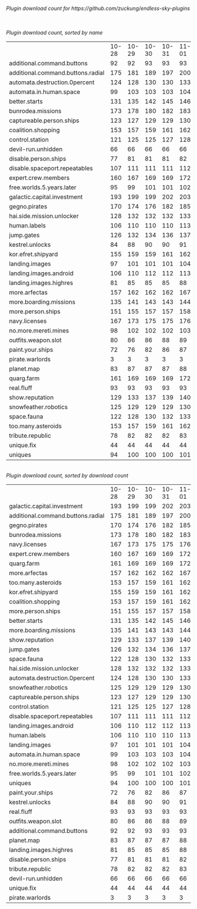 <h6>Plugin download count for https://github.com/zuckung/endless-sky-plugins<br>
<br>
<h6>Plugin download count, sorted by name<br>
<table>
	<tr>
		<td></td>
		<td>10-28</td>
		<td>10-29</td>
		<td>10-30</td>
		<td>10-31</td>
		<td>11-01</td>
		<td>11-02</td>
		<td>11-03</td>
		<td>today +</td>
	</tr>
	<tr>
		<td>additional.command.buttons</td>
		<td>92</td>
		<td>92</td>
		<td>93</td>
		<td>93</td>
		<td>93</td>
		<td>93</td>
		<td>93</td>
		<td></td>
	</tr>
	<tr>
		<td>additional.command.buttons.radial</td>
		<td>175</td>
		<td>181</td>
		<td>189</td>
		<td>197</td>
		<td>200</td>
		<td>204</td>
		<td>204</td>
		<td></td>
	</tr>
	<tr>
		<td>automata.destruction.0percent</td>
		<td>124</td>
		<td>128</td>
		<td>130</td>
		<td>130</td>
		<td>133</td>
		<td>137</td>
		<td>137</td>
		<td></td>
	</tr>
	<tr>
		<td>automata.in.human.space</td>
		<td>99</td>
		<td>103</td>
		<td>103</td>
		<td>103</td>
		<td>104</td>
		<td>108</td>
		<td>108</td>
		<td></td>
	</tr>
	<tr>
		<td>better.starts</td>
		<td>131</td>
		<td>135</td>
		<td>142</td>
		<td>145</td>
		<td>146</td>
		<td>150</td>
		<td>150</td>
		<td></td>
	</tr>
	<tr>
		<td>bunrodea.missions</td>
		<td>173</td>
		<td>178</td>
		<td>180</td>
		<td>182</td>
		<td>183</td>
		<td>187</td>
		<td>187</td>
		<td></td>
	</tr>
	<tr>
		<td>captureable.person.ships</td>
		<td>123</td>
		<td>127</td>
		<td>129</td>
		<td>129</td>
		<td>130</td>
		<td>134</td>
		<td>134</td>
		<td></td>
	</tr>
	<tr>
		<td>coalition.shopping</td>
		<td>153</td>
		<td>157</td>
		<td>159</td>
		<td>161</td>
		<td>162</td>
		<td>166</td>
		<td>166</td>
		<td></td>
	</tr>
	<tr>
		<td>control.station</td>
		<td>121</td>
		<td>125</td>
		<td>125</td>
		<td>127</td>
		<td>128</td>
		<td>132</td>
		<td>132</td>
		<td></td>
	</tr>
	<tr>
		<td>devil-run.unhidden</td>
		<td>66</td>
		<td>66</td>
		<td>66</td>
		<td>66</td>
		<td>66</td>
		<td>66</td>
		<td>66</td>
		<td></td>
	</tr>
	<tr>
		<td>disable.person.ships</td>
		<td>77</td>
		<td>81</td>
		<td>81</td>
		<td>81</td>
		<td>82</td>
		<td>88</td>
		<td>88</td>
		<td></td>
	</tr>
	<tr>
		<td>disable.spaceport.repeatables</td>
		<td>107</td>
		<td>111</td>
		<td>111</td>
		<td>111</td>
		<td>112</td>
		<td>118</td>
		<td>118</td>
		<td></td>
	</tr>
	<tr>
		<td>expert.crew.members</td>
		<td>160</td>
		<td>167</td>
		<td>169</td>
		<td>169</td>
		<td>172</td>
		<td>176</td>
		<td>178</td>
		<td>+ 2</td>
	</tr>
	<tr>
		<td>free.worlds.5.years.later</td>
		<td>95</td>
		<td>99</td>
		<td>101</td>
		<td>101</td>
		<td>102</td>
		<td>106</td>
		<td>106</td>
		<td></td>
	</tr>
	<tr>
		<td>galactic.capital.investment</td>
		<td>193</td>
		<td>199</td>
		<td>199</td>
		<td>202</td>
		<td>203</td>
		<td>207</td>
		<td>207</td>
		<td></td>
	</tr>
	<tr>
		<td>gegno.pirates</td>
		<td>170</td>
		<td>174</td>
		<td>176</td>
		<td>182</td>
		<td>185</td>
		<td>189</td>
		<td>189</td>
		<td></td>
	</tr>
	<tr>
		<td>hai.side.mission.unlocker</td>
		<td>128</td>
		<td>132</td>
		<td>132</td>
		<td>132</td>
		<td>133</td>
		<td>137</td>
		<td>137</td>
		<td></td>
	</tr>
	<tr>
		<td>human.labels</td>
		<td>106</td>
		<td>110</td>
		<td>110</td>
		<td>110</td>
		<td>113</td>
		<td>117</td>
		<td>117</td>
		<td></td>
	</tr>
	<tr>
		<td>jump.gates</td>
		<td>126</td>
		<td>132</td>
		<td>134</td>
		<td>136</td>
		<td>137</td>
		<td>141</td>
		<td>141</td>
		<td></td>
	</tr>
	<tr>
		<td>kestrel.unlocks</td>
		<td>84</td>
		<td>88</td>
		<td>90</td>
		<td>90</td>
		<td>91</td>
		<td>95</td>
		<td>95</td>
		<td></td>
	</tr>
	<tr>
		<td>kor.efret.shipyard</td>
		<td>155</td>
		<td>159</td>
		<td>159</td>
		<td>161</td>
		<td>162</td>
		<td>166</td>
		<td>166</td>
		<td></td>
	</tr>
	<tr>
		<td>landing.images</td>
		<td>97</td>
		<td>101</td>
		<td>101</td>
		<td>101</td>
		<td>104</td>
		<td>108</td>
		<td>108</td>
		<td></td>
	</tr>
	<tr>
		<td>landing.images.android</td>
		<td>106</td>
		<td>110</td>
		<td>112</td>
		<td>112</td>
		<td>113</td>
		<td>117</td>
		<td>117</td>
		<td></td>
	</tr>
	<tr>
		<td>landing.images.highres</td>
		<td>81</td>
		<td>85</td>
		<td>85</td>
		<td>85</td>
		<td>88</td>
		<td>92</td>
		<td>92</td>
		<td></td>
	</tr>
	<tr>
		<td>more.arfectas</td>
		<td>157</td>
		<td>162</td>
		<td>162</td>
		<td>162</td>
		<td>167</td>
		<td>171</td>
		<td>171</td>
		<td></td>
	</tr>
	<tr>
		<td>more.boarding.missions</td>
		<td>135</td>
		<td>141</td>
		<td>143</td>
		<td>143</td>
		<td>144</td>
		<td>148</td>
		<td>148</td>
		<td></td>
	</tr>
	<tr>
		<td>more.person.ships</td>
		<td>151</td>
		<td>155</td>
		<td>157</td>
		<td>157</td>
		<td>158</td>
		<td>162</td>
		<td>162</td>
		<td></td>
	</tr>
	<tr>
		<td>navy.licenses</td>
		<td>167</td>
		<td>173</td>
		<td>175</td>
		<td>175</td>
		<td>176</td>
		<td>180</td>
		<td>180</td>
		<td></td>
	</tr>
	<tr>
		<td>no.more.mereti.mines</td>
		<td>98</td>
		<td>102</td>
		<td>102</td>
		<td>102</td>
		<td>103</td>
		<td>107</td>
		<td>107</td>
		<td></td>
	</tr>
	<tr>
		<td>outfits.weapon.slot</td>
		<td>80</td>
		<td>86</td>
		<td>86</td>
		<td>88</td>
		<td>89</td>
		<td>93</td>
		<td>93</td>
		<td></td>
	</tr>
	<tr>
		<td>paint.your.ships</td>
		<td>72</td>
		<td>76</td>
		<td>82</td>
		<td>86</td>
		<td>87</td>
		<td>95</td>
		<td>95</td>
		<td></td>
	</tr>
	<tr>
		<td>pirate.warlords</td>
		<td>3</td>
		<td>3</td>
		<td>3</td>
		<td>3</td>
		<td>3</td>
		<td>3</td>
		<td>3</td>
		<td></td>
	</tr>
	<tr>
		<td>planet.map</td>
		<td>83</td>
		<td>87</td>
		<td>87</td>
		<td>87</td>
		<td>88</td>
		<td>92</td>
		<td>92</td>
		<td></td>
	</tr>
	<tr>
		<td>quarg.farm</td>
		<td>161</td>
		<td>169</td>
		<td>169</td>
		<td>169</td>
		<td>172</td>
		<td>176</td>
		<td>176</td>
		<td></td>
	</tr>
	<tr>
		<td>real.fluff</td>
		<td>93</td>
		<td>93</td>
		<td>93</td>
		<td>93</td>
		<td>93</td>
		<td>93</td>
		<td>93</td>
		<td></td>
	</tr>
	<tr>
		<td>show.reputation</td>
		<td>129</td>
		<td>133</td>
		<td>137</td>
		<td>139</td>
		<td>140</td>
		<td>144</td>
		<td>144</td>
		<td></td>
	</tr>
	<tr>
		<td>snowfeather.robotics</td>
		<td>125</td>
		<td>129</td>
		<td>129</td>
		<td>129</td>
		<td>130</td>
		<td>134</td>
		<td>134</td>
		<td></td>
	</tr>
	<tr>
		<td>space.fauna</td>
		<td>122</td>
		<td>128</td>
		<td>130</td>
		<td>132</td>
		<td>133</td>
		<td>137</td>
		<td>137</td>
		<td></td>
	</tr>
	<tr>
		<td>too.many.asteroids</td>
		<td>153</td>
		<td>157</td>
		<td>159</td>
		<td>161</td>
		<td>162</td>
		<td>166</td>
		<td>166</td>
		<td></td>
	</tr>
	<tr>
		<td>tribute.republic</td>
		<td>78</td>
		<td>82</td>
		<td>82</td>
		<td>82</td>
		<td>83</td>
		<td>87</td>
		<td>87</td>
		<td></td>
	</tr>
	<tr>
		<td>unique.fix</td>
		<td>44</td>
		<td>44</td>
		<td>44</td>
		<td>44</td>
		<td>44</td>
		<td>44</td>
		<td>44</td>
		<td></td>
	</tr>
	<tr>
		<td>uniques</td>
		<td>94</td>
		<td>100</td>
		<td>100</td>
		<td>100</td>
		<td>101</td>
		<td>105</td>
		<td>105</td>
		<td></td>
	</tr>
</table>
</h6>
<h6>Plugin download count, sorted by download count<br>
<table>
	<tr>
		<td></td>
		<td>10-28</td>
		<td>10-29</td>
		<td>10-30</td>
		<td>10-31</td>
		<td>11-01</td>
		<td>11-02</td>
		<td>11-03</td>
		<td>today +</td>
	</tr>
	<tr>
		<td>galactic.capital.investment</td>
		<td>193</td>
		<td>199</td>
		<td>199</td>
		<td>202</td>
		<td>203</td>
		<td>207</td>
		<td>207</td>
		<td></td>
	</tr>
	<tr>
		<td>additional.command.buttons.radial</td>
		<td>175</td>
		<td>181</td>
		<td>189</td>
		<td>197</td>
		<td>200</td>
		<td>204</td>
		<td>204</td>
		<td></td>
	</tr>
	<tr>
		<td>gegno.pirates</td>
		<td>170</td>
		<td>174</td>
		<td>176</td>
		<td>182</td>
		<td>185</td>
		<td>189</td>
		<td>189</td>
		<td></td>
	</tr>
	<tr>
		<td>bunrodea.missions</td>
		<td>173</td>
		<td>178</td>
		<td>180</td>
		<td>182</td>
		<td>183</td>
		<td>187</td>
		<td>187</td>
		<td></td>
	</tr>
	<tr>
		<td>navy.licenses</td>
		<td>167</td>
		<td>173</td>
		<td>175</td>
		<td>175</td>
		<td>176</td>
		<td>180</td>
		<td>180</td>
		<td></td>
	</tr>
	<tr>
		<td>expert.crew.members</td>
		<td>160</td>
		<td>167</td>
		<td>169</td>
		<td>169</td>
		<td>172</td>
		<td>176</td>
		<td>178</td>
		<td>+ 2</td>
	</tr>
	<tr>
		<td>quarg.farm</td>
		<td>161</td>
		<td>169</td>
		<td>169</td>
		<td>169</td>
		<td>172</td>
		<td>176</td>
		<td>176</td>
		<td></td>
	</tr>
	<tr>
		<td>more.arfectas</td>
		<td>157</td>
		<td>162</td>
		<td>162</td>
		<td>162</td>
		<td>167</td>
		<td>171</td>
		<td>171</td>
		<td></td>
	</tr>
	<tr>
		<td>too.many.asteroids</td>
		<td>153</td>
		<td>157</td>
		<td>159</td>
		<td>161</td>
		<td>162</td>
		<td>166</td>
		<td>166</td>
		<td></td>
	</tr>
	<tr>
		<td>kor.efret.shipyard</td>
		<td>155</td>
		<td>159</td>
		<td>159</td>
		<td>161</td>
		<td>162</td>
		<td>166</td>
		<td>166</td>
		<td></td>
	</tr>
	<tr>
		<td>coalition.shopping</td>
		<td>153</td>
		<td>157</td>
		<td>159</td>
		<td>161</td>
		<td>162</td>
		<td>166</td>
		<td>166</td>
		<td></td>
	</tr>
	<tr>
		<td>more.person.ships</td>
		<td>151</td>
		<td>155</td>
		<td>157</td>
		<td>157</td>
		<td>158</td>
		<td>162</td>
		<td>162</td>
		<td></td>
	</tr>
	<tr>
		<td>better.starts</td>
		<td>131</td>
		<td>135</td>
		<td>142</td>
		<td>145</td>
		<td>146</td>
		<td>150</td>
		<td>150</td>
		<td></td>
	</tr>
	<tr>
		<td>more.boarding.missions</td>
		<td>135</td>
		<td>141</td>
		<td>143</td>
		<td>143</td>
		<td>144</td>
		<td>148</td>
		<td>148</td>
		<td></td>
	</tr>
	<tr>
		<td>show.reputation</td>
		<td>129</td>
		<td>133</td>
		<td>137</td>
		<td>139</td>
		<td>140</td>
		<td>144</td>
		<td>144</td>
		<td></td>
	</tr>
	<tr>
		<td>jump.gates</td>
		<td>126</td>
		<td>132</td>
		<td>134</td>
		<td>136</td>
		<td>137</td>
		<td>141</td>
		<td>141</td>
		<td></td>
	</tr>
	<tr>
		<td>space.fauna</td>
		<td>122</td>
		<td>128</td>
		<td>130</td>
		<td>132</td>
		<td>133</td>
		<td>137</td>
		<td>137</td>
		<td></td>
	</tr>
	<tr>
		<td>hai.side.mission.unlocker</td>
		<td>128</td>
		<td>132</td>
		<td>132</td>
		<td>132</td>
		<td>133</td>
		<td>137</td>
		<td>137</td>
		<td></td>
	</tr>
	<tr>
		<td>automata.destruction.0percent</td>
		<td>124</td>
		<td>128</td>
		<td>130</td>
		<td>130</td>
		<td>133</td>
		<td>137</td>
		<td>137</td>
		<td></td>
	</tr>
	<tr>
		<td>snowfeather.robotics</td>
		<td>125</td>
		<td>129</td>
		<td>129</td>
		<td>129</td>
		<td>130</td>
		<td>134</td>
		<td>134</td>
		<td></td>
	</tr>
	<tr>
		<td>captureable.person.ships</td>
		<td>123</td>
		<td>127</td>
		<td>129</td>
		<td>129</td>
		<td>130</td>
		<td>134</td>
		<td>134</td>
		<td></td>
	</tr>
	<tr>
		<td>control.station</td>
		<td>121</td>
		<td>125</td>
		<td>125</td>
		<td>127</td>
		<td>128</td>
		<td>132</td>
		<td>132</td>
		<td></td>
	</tr>
	<tr>
		<td>disable.spaceport.repeatables</td>
		<td>107</td>
		<td>111</td>
		<td>111</td>
		<td>111</td>
		<td>112</td>
		<td>118</td>
		<td>118</td>
		<td></td>
	</tr>
	<tr>
		<td>landing.images.android</td>
		<td>106</td>
		<td>110</td>
		<td>112</td>
		<td>112</td>
		<td>113</td>
		<td>117</td>
		<td>117</td>
		<td></td>
	</tr>
	<tr>
		<td>human.labels</td>
		<td>106</td>
		<td>110</td>
		<td>110</td>
		<td>110</td>
		<td>113</td>
		<td>117</td>
		<td>117</td>
		<td></td>
	</tr>
	<tr>
		<td>landing.images</td>
		<td>97</td>
		<td>101</td>
		<td>101</td>
		<td>101</td>
		<td>104</td>
		<td>108</td>
		<td>108</td>
		<td></td>
	</tr>
	<tr>
		<td>automata.in.human.space</td>
		<td>99</td>
		<td>103</td>
		<td>103</td>
		<td>103</td>
		<td>104</td>
		<td>108</td>
		<td>108</td>
		<td></td>
	</tr>
	<tr>
		<td>no.more.mereti.mines</td>
		<td>98</td>
		<td>102</td>
		<td>102</td>
		<td>102</td>
		<td>103</td>
		<td>107</td>
		<td>107</td>
		<td></td>
	</tr>
	<tr>
		<td>free.worlds.5.years.later</td>
		<td>95</td>
		<td>99</td>
		<td>101</td>
		<td>101</td>
		<td>102</td>
		<td>106</td>
		<td>106</td>
		<td></td>
	</tr>
	<tr>
		<td>uniques</td>
		<td>94</td>
		<td>100</td>
		<td>100</td>
		<td>100</td>
		<td>101</td>
		<td>105</td>
		<td>105</td>
		<td></td>
	</tr>
	<tr>
		<td>paint.your.ships</td>
		<td>72</td>
		<td>76</td>
		<td>82</td>
		<td>86</td>
		<td>87</td>
		<td>95</td>
		<td>95</td>
		<td></td>
	</tr>
	<tr>
		<td>kestrel.unlocks</td>
		<td>84</td>
		<td>88</td>
		<td>90</td>
		<td>90</td>
		<td>91</td>
		<td>95</td>
		<td>95</td>
		<td></td>
	</tr>
	<tr>
		<td>real.fluff</td>
		<td>93</td>
		<td>93</td>
		<td>93</td>
		<td>93</td>
		<td>93</td>
		<td>93</td>
		<td>93</td>
		<td></td>
	</tr>
	<tr>
		<td>outfits.weapon.slot</td>
		<td>80</td>
		<td>86</td>
		<td>86</td>
		<td>88</td>
		<td>89</td>
		<td>93</td>
		<td>93</td>
		<td></td>
	</tr>
	<tr>
		<td>additional.command.buttons</td>
		<td>92</td>
		<td>92</td>
		<td>93</td>
		<td>93</td>
		<td>93</td>
		<td>93</td>
		<td>93</td>
		<td></td>
	</tr>
	<tr>
		<td>planet.map</td>
		<td>83</td>
		<td>87</td>
		<td>87</td>
		<td>87</td>
		<td>88</td>
		<td>92</td>
		<td>92</td>
		<td></td>
	</tr>
	<tr>
		<td>landing.images.highres</td>
		<td>81</td>
		<td>85</td>
		<td>85</td>
		<td>85</td>
		<td>88</td>
		<td>92</td>
		<td>92</td>
		<td></td>
	</tr>
	<tr>
		<td>disable.person.ships</td>
		<td>77</td>
		<td>81</td>
		<td>81</td>
		<td>81</td>
		<td>82</td>
		<td>88</td>
		<td>88</td>
		<td></td>
	</tr>
	<tr>
		<td>tribute.republic</td>
		<td>78</td>
		<td>82</td>
		<td>82</td>
		<td>82</td>
		<td>83</td>
		<td>87</td>
		<td>87</td>
		<td></td>
	</tr>
	<tr>
		<td>devil-run.unhidden</td>
		<td>66</td>
		<td>66</td>
		<td>66</td>
		<td>66</td>
		<td>66</td>
		<td>66</td>
		<td>66</td>
		<td></td>
	</tr>
	<tr>
		<td>unique.fix</td>
		<td>44</td>
		<td>44</td>
		<td>44</td>
		<td>44</td>
		<td>44</td>
		<td>44</td>
		<td>44</td>
		<td></td>
	</tr>
	<tr>
		<td>pirate.warlords</td>
		<td>3</td>
		<td>3</td>
		<td>3</td>
		<td>3</td>
		<td>3</td>
		<td>3</td>
		<td>3</td>
		<td></td>
	</tr>
</table>
</h6>
